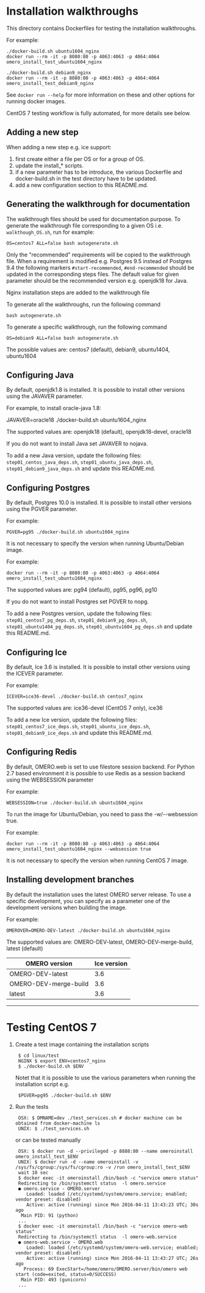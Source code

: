 Installation walkthroughs
=========================

This directory contains Dockerfiles for testing the installation walkthroughs.

For example:

    ./docker-build.sh ubuntu1604_nginx
    docker run --rm -it -p 8080:80 -p 4063:4063 -p 4064:4064 omero_install_test_ubuntu1604_nginx

    ./docker-build.sh debian9_nginx
    docker run --rm -it -p 8080:80 -p 4063:4063 -p 4064:4064 omero_install_test_debian9_nginx

See `docker run --help` for more information on these and other options
for running docker images.

CentOS 7 testing workflow is fully automated, for more details see below.


Adding a new step
-----------------

When adding a new step e.g. ice support:
1. first create either a file per OS or for a group of OS.
2. update the install_* scripts.
3. if a new parameter has to be introduce, the various Dockerfile and docker-build.sh in the 
test directory have to be updated.
4. add a new configuration section to this README.md.

Generating the walkthrough for documentation
--------------------------------------------

The walkthrough files should be used for documentation purpose.
To generate the walkthrough file corresponding to a given OS i.e. `walkthough_OS.sh`,
run for example:

    OS=centos7 ALL=false bash autogenerate.sh

Only the "recommended" requirements will be copied to the walkthrough file.
When a requirement is modified e.g. Postgres 9.5 instead of Postgres 9.4
the following markers `#start-recommended`, `#end-recommended` should be updated
in the corresponding steps files.
The default value for given parameter should be the recommended version
e.g. openjdk18 for Java.

Nginx installation steps are added to the walkthrough file

To generate all the walkthroughs, run the following command
    
    bash autogenerate.sh

To generate a specific walkthrough, run the following command

    OS=debian9 ALL=false bash autogenerate.sh

The possible values are:
centos7 (default), debian9, ubuntu1404, ubuntu1604

Configuring Java
----------------

By default, openjdk1.8 is installed.
It is possible to install other versions using the JAVAVER parameter.

For example, to install oracle-java 1.8:

JAVAVER=oracle18 ./docker-build.sh ubuntu1604_nginx

The supported values are: 
openjdk18 (default), openjdk18-devel, oracle18

If you do not want to install Java set JAVAVER to nojava.

To add a new Java version, update the following files: 
`step01_centos_java_deps.sh`, `step01_ubuntu_java_deps.sh`,
`step01_debian9_java_deps.sh` and update this README.md.

Configuring Postgres
--------------------

By default, Postgres 10.0 is installed.
It is possible to install other versions using the PGVER parameter.

For example:
    
    PGVER=pg95 ./docker-build.sh ubuntu1604_nginx
    
It is not necessary to specify the version when running Ubuntu/Debian image.

For example:

    docker run --rm -it -p 8080:80 -p 4063:4063 -p 4064:4064 omero_install_test_ubuntu1604_nginx


The supported values are: 
pg94 (default), pg95, pg96, pg10

If you do not want to install Postgres set PGVER to nopg.

To add a new Postgres version, update the following files: 
`step01_centos7_pg_deps.sh`, `step01_debian9_pg_deps.sh`, `step01_ubuntu1404_pg_deps.sh`,
`step01_ubuntu1604_pg_deps.sh` and update this README.md.

Configuring Ice
---------------

By default, Ice 3.6 is installed.
It is possible to install other versions using the ICEVER parameter.

For example:

    ICEVER=ice36-devel ./docker-build.sh centos7_nginx

The supported values are: 
ice36-devel (CentOS 7 only), ice36

To add a new Ice version, update the following files:
`step01_centos7_ice_deps.sh`, `step01_ubuntu_ice_deps.sh`,
`step01_debian9_ice_deps.sh` and update this README.md.

Configuring Redis
-----------------

By default, OMERO.web is set to use filestore session backend.
For Python 2.7 based environment it is possible to use Redis as a session
backend using the WEBSESSION parameter

For example:

    WEBSESSION=true ./docker-build.sh ubuntu1604_nginx

To run the image for Ubuntu/Debian, you need to pass the -w/--websession true.

For example:

    docker run --rm -it -p 8080:80 -p 4063:4063 -p 4064:4064 omero_install_test_ubuntu1604_nginx --websession true

It is not necessary to specify the version when running CentOS 7 image.

Installing development branches
-------------------------------

By default the installation uses the latest OMERO server release. To use
a specific development, you can specify as a parameter one of the development versions
when building the image.

For example:

    OMEROVER=OMERO-DEV-latest ./docker-build.sh ubuntu1604_nginx

The supported values are: 
OMERO-DEV-latest, OMERO-DEV-merge-build, latest (default)


| OMERO version         | Ice version |
|-----------------------|------------ |
| OMERO-DEV-latest      | 3.6         |
| OMERO-DEV-merge-build | 3.6         |
| latest                | 3.6         |
---------------------------------------


Testing CentOS 7
================

1. Create a test image containing the installation scripts

        $ cd linux/test
        NGINX $ export ENV=centos7_nginx
        $ ./docker-build.sh $ENV

     Notet that it is possible to use the various parameters when running the installation script e.g.

        $PGVER=pg95 ./docker-build.sh $ENV

2. Run the tests

        OSX: $ DMNAME=dev ./test_services.sh # docker machine can be obtained from docker-machine ls
        UNIX: $ ./test_services.sh

    or can be tested manually

        OSX: $ docker run -d --privileged -p 8888:80 --name omeroinstall omero_install_test_$ENV
        UNIX: $ docker run -d --name omeroinstall -v /sys/fs/cgroup:/sys/fs/cgroup:ro -v /run omero_install_test_$ENV
        wait 10 sec
        $ docker exec -it omeroinstall /bin/bash -c "service omero status"
        Redirecting to /bin/systemctl status  -l omero.service
        ● omero.service - OMERO.server
           Loaded: loaded (/etc/systemd/system/omero.service; enabled; vendor preset: disabled)
           Active: active (running) since Mon 2016-04-11 13:43:23 UTC; 30s ago
         Main PID: 91 (python)
        ...
        $ docker exec -it omeroinstall /bin/bash -c "service omero-web status"
        Redirecting to /bin/systemctl status  -l omero-web.service
        ● omero-web.service - OMERO.web
           Loaded: loaded (/etc/systemd/system/omero-web.service; enabled; vendor preset: disabled)
           Active: active (running) since Mon 2016-04-11 13:43:27 UTC; 26s ago
          Process: 69 ExecStart=/home/omero/OMERO.server/bin/omero web start (code=exited, status=0/SUCCESS)
         Main PID: 493 (gunicorn)
        ...
